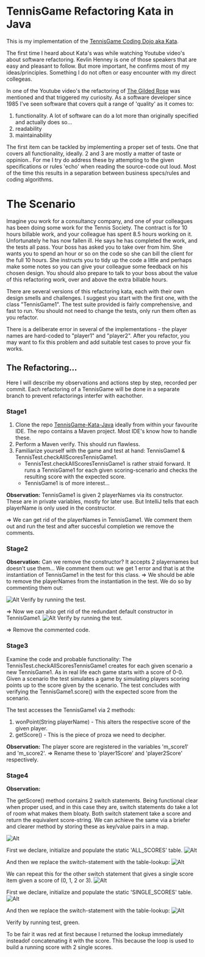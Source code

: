 # TennisGame Refactoring Kata in Java

This is my implementation of the [TennisGame Coding Dojo aka Kata](https://codingdojo.org/kata/Tennis/).

The first time I heard about Kata's was while watching Youtube video's about software refactoring. Kevlin Henney is one of those speakers that are easy and pleasant to follow. But more important, he confirms most of my ideas/principles. Something I do not often or easy encounter with my direct collegeas. 

In one of the Youtube video's the refactoring of [The Gilded Rose](https://github.com/NotMyself/GildedRose) was mentioned and that triggered my curiosity.
As a software developer since 1985 I've seen software that covers quit a range of 'quality' as it comes to:
1. functionality. A lot of software can do a lot more than originally specified and actually does so...
2. readability
3. maintainability 

The first item can be tackled by implementing a proper set of tests. One that covers all functionality, ideally.
2 and 3 are mostly a matter of taste or oppinion..
For me I try do address these by attempting to the given specifications or rules 'echo' when reading the source-code out loud.
Most of the time this results in a separation between business specs/rules and coding algorithms. 

# The Scenario

Imagine you work for a consultancy company, and one of your colleagues has been doing some work for the Tennis Society. The contract is for 10 hours billable work, and your colleague has spent 8.5 hours working on it. Unfortunately he has now fallen ill. He says he has completed the work, and the tests all pass. Your boss has asked you to take over from him. She wants you to spend an hour or so on the code so she can bill the client for the full 10 hours. She instructs you to tidy up the code a little and perhaps make some notes so you can give your colleague some feedback on his chosen design. You should also prepare to talk to your boss about the value of this refactoring work, over and above the extra billable hours.

There are several versions of this refactoring kata, each with their own design smells and challenges. I suggest you start with the first one, with the class "TennisGame1". The test suite provided is fairly comprehensive, and fast to run. You should not need to change the tests, only run them often as you refactor.

There is a deliberate error in several of the implementations - the player names are hard-coded to "player1" and "player2". After you refactor, you may want to fix this problem and add suitable test cases to prove your fix works.

## The Refactoring...

Here I will describe my observations and actions step by step, recorded per commit.
Each refactoring of a TennisGame will be done in a separate branch to prevent refactorings interfer with eachother.

### Stage1
1. Clone the repo [TennisGame-Kata-Java](https://github.com/PaulRijnvos/TennisGame-Kata-Java.git) ideally from within your favourite IDE. The repo contains a Maven project. Most IDE's know how to handle these.
2. Perform a Maven verify. This should run flawless.
3. Familiarize yourself with the game and test at hand: TennisGame1 & TennisTest.checkAllScoresTennisGame1.
   * TennisTest.checkAllScoresTennisGame1 is rather straid forward. It runs a TennisGame1 for each given scoring-scenario and checks the resulting score with the expected score.
   * TennisGame1 is of more interest...

**Observation:**
TennisGame1 is given 2 playerNames via its constructor. These are in private variables, mostly for later use. 
But IntelliJ tells that each playerName is only used in the constructor.

=> We can get rid of the playerNames in TennisGame1. We comment them out and run the test and after succesful completion we remove the comments.

### Stage2
**Observation:**
Can we remove the constructor? It accepts 2 playernames but doesn't use them...
We comment them out: we get 1 error and that is at the instantiation of TennisGame1 in the test for this class.
=> We should be able to remove the playerNames from the instantiation in the test. We do so by commenting them out:

![Alt](images/TennisGame1_instantiation_without_playernames.png "Title")
Verify by running the test.

=> Now we can also get rid of the redundant default constructor in TennisGame1.
![Alt](images/TennisGame1_redundant_constructor.png "Title")
Verify by running the test.

=> Remove the commented code.

### Stage3
Examine the code and probable functionality:
The TennisTest.checkAllScoresTennisGame1 creates for each given scenario a new TennisGame1. As in real life each game starts with a score of 0-0. Given a scenario the test simulates a game by simulating players scoring points up to the score given by the scenario.
The test concludes with verifying the TennisGame1.score() with the expected score from the scenario.

The test accesses the TennisGame1 via 2 methods:
1. wonPoint(String playerName) - This alters the respective score of the given player.
2. getScore() - This is the piece of proza we need to decipher.

**Observation:**
The player score are registered in the variables 'm_score1' and 'm_score2'.
=> Rename these to 'player1Score' and 'player2Score' respectively.

### Stage4
**Observation:**

The getScore() method contains 2 switch statements. Being functional clear when proper used, and in this case they are, switch statements do take a lot of room what makes them bloaty. Both switch statement take a score and return the equivalent score-string. We can achieve the same via a briefer and clearer method by storing these as key/value pairs in a map.

![Alt](images/TennisGame1_getScore_allScore_switch_block.png "Title")

First we declare, initialize and populate the static 'ALL_SCORES' table.
![Alt](images/TennisGame1_allScore_table.png "Title")

And then we replace the switch-statement with the table-lookup:
![Alt](images/TennisGame1_allScore_table_lookup.png "Title")

We can repeat this for the other switch statement that gives a single score item given a score of (0, 1, 2 or 3).
![Alt](images/TennisGame1_getScore_singleScore_switch_block.png "Title")

First we declare, initialize and populate the static 'SINGLE_SCORES' table.
![Alt](images/TennisGame1_singleScore_table.png "Title")

And then we replace the switch-statement with the table-lookup:
![Alt](images/TennisGame1_singleScore_table_lookup.png "Title")

Verify by running test, green.

To be fair it was red at first because I returned the lookup immediately insteadof
concatenating it with the score.
This because the loop is used to build a running score with 2 single scores.














